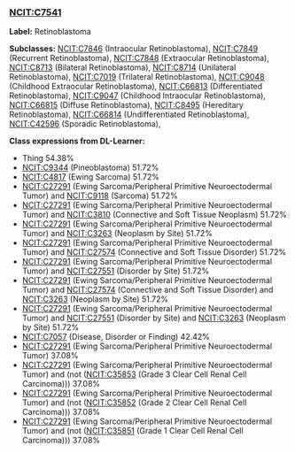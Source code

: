 
### [NCIT:C7541](http://purl.obolibrary.org/obo/NCIT_C7541)
**Label:** Retinoblastoma

**Subclasses:** [NCIT:C7846](http://purl.obolibrary.org/obo/NCIT_C7846) (Intraocular Retinoblastoma), [NCIT:C7849](http://purl.obolibrary.org/obo/NCIT_C7849) (Recurrent Retinoblastoma), [NCIT:C7848](http://purl.obolibrary.org/obo/NCIT_C7848) (Extraocular Retinoblastoma), [NCIT:C8713](http://purl.obolibrary.org/obo/NCIT_C8713) (Bilateral Retinoblastoma), [NCIT:C8714](http://purl.obolibrary.org/obo/NCIT_C8714) (Unilateral Retinoblastoma), [NCIT:C7019](http://purl.obolibrary.org/obo/NCIT_C7019) (Trilateral Retinoblastoma), [NCIT:C9048](http://purl.obolibrary.org/obo/NCIT_C9048) (Childhood Extraocular Retinoblastoma), [NCIT:C66813](http://purl.obolibrary.org/obo/NCIT_C66813) (Differentiated Retinoblastoma), [NCIT:C9047](http://purl.obolibrary.org/obo/NCIT_C9047) (Childhood Intraocular Retinoblastoma), [NCIT:C66815](http://purl.obolibrary.org/obo/NCIT_C66815) (Diffuse Retinoblastoma), [NCIT:C8495](http://purl.obolibrary.org/obo/NCIT_C8495) (Hereditary Retinoblastoma), [NCIT:C66814](http://purl.obolibrary.org/obo/NCIT_C66814) (Undifferentiated Retinoblastoma), [NCIT:C42596](http://purl.obolibrary.org/obo/NCIT_C42596) (Sporadic Retinoblastoma), 

**Class expressions from DL-Learner:**

- Thing 54.38%
- [NCIT:C9344](http://purl.obolibrary.org/obo/NCIT_C9344) (Pineoblastoma) 51.72%
- [NCIT:C4817](http://purl.obolibrary.org/obo/NCIT_C4817) (Ewing Sarcoma) 51.72%
- [NCIT:C27291](http://purl.obolibrary.org/obo/NCIT_C27291) (Ewing Sarcoma/Peripheral Primitive Neuroectodermal Tumor) and [NCIT:C9118](http://purl.obolibrary.org/obo/NCIT_C9118) (Sarcoma) 51.72%
- [NCIT:C27291](http://purl.obolibrary.org/obo/NCIT_C27291) (Ewing Sarcoma/Peripheral Primitive Neuroectodermal Tumor) and [NCIT:C3810](http://purl.obolibrary.org/obo/NCIT_C3810) (Connective and Soft Tissue Neoplasm) 51.72%
- [NCIT:C27291](http://purl.obolibrary.org/obo/NCIT_C27291) (Ewing Sarcoma/Peripheral Primitive Neuroectodermal Tumor) and [NCIT:C3263](http://purl.obolibrary.org/obo/NCIT_C3263) (Neoplasm by Site) 51.72%
- [NCIT:C27291](http://purl.obolibrary.org/obo/NCIT_C27291) (Ewing Sarcoma/Peripheral Primitive Neuroectodermal Tumor) and [NCIT:C27574](http://purl.obolibrary.org/obo/NCIT_C27574) (Connective and Soft Tissue Disorder) 51.72%
- [NCIT:C27291](http://purl.obolibrary.org/obo/NCIT_C27291) (Ewing Sarcoma/Peripheral Primitive Neuroectodermal Tumor) and [NCIT:C27551](http://purl.obolibrary.org/obo/NCIT_C27551) (Disorder by Site) 51.72%
- [NCIT:C27291](http://purl.obolibrary.org/obo/NCIT_C27291) (Ewing Sarcoma/Peripheral Primitive Neuroectodermal Tumor) and [NCIT:C27574](http://purl.obolibrary.org/obo/NCIT_C27574) (Connective and Soft Tissue Disorder) and [NCIT:C3263](http://purl.obolibrary.org/obo/NCIT_C3263) (Neoplasm by Site) 51.72%
- [NCIT:C27291](http://purl.obolibrary.org/obo/NCIT_C27291) (Ewing Sarcoma/Peripheral Primitive Neuroectodermal Tumor) and [NCIT:C27551](http://purl.obolibrary.org/obo/NCIT_C27551) (Disorder by Site) and [NCIT:C3263](http://purl.obolibrary.org/obo/NCIT_C3263) (Neoplasm by Site) 51.72%
- [NCIT:C7057](http://purl.obolibrary.org/obo/NCIT_C7057) (Disease, Disorder or Finding) 42.42%
- [NCIT:C27291](http://purl.obolibrary.org/obo/NCIT_C27291) (Ewing Sarcoma/Peripheral Primitive Neuroectodermal Tumor) 37.08%
- [NCIT:C27291](http://purl.obolibrary.org/obo/NCIT_C27291) (Ewing Sarcoma/Peripheral Primitive Neuroectodermal Tumor) and (not ([NCIT:C35853](http://purl.obolibrary.org/obo/NCIT_C35853) (Grade 3 Clear Cell Renal Cell Carcinoma))) 37.08%
- [NCIT:C27291](http://purl.obolibrary.org/obo/NCIT_C27291) (Ewing Sarcoma/Peripheral Primitive Neuroectodermal Tumor) and (not ([NCIT:C35852](http://purl.obolibrary.org/obo/NCIT_C35852) (Grade 2 Clear Cell Renal Cell Carcinoma))) 37.08%
- [NCIT:C27291](http://purl.obolibrary.org/obo/NCIT_C27291) (Ewing Sarcoma/Peripheral Primitive Neuroectodermal Tumor) and (not ([NCIT:C35851](http://purl.obolibrary.org/obo/NCIT_C35851) (Grade 1 Clear Cell Renal Cell Carcinoma))) 37.08%



